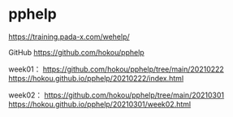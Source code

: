 # pphelp



https://training.pada-x.com/wehelp/

GitHub
https://github.com/hokou/pphelp

week01：
https://github.com/hokou/pphelp/tree/main/20210222
https://hokou.github.io/pphelp/20210222/index.html

week02：
https://github.com/hokou/pphelp/tree/main/20210301
https://hokou.github.io/pphelp/20210301/week02.html
